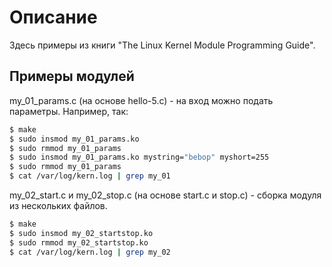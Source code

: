 # Описание

Здесь примеры из книги "The Linux Kernel Module Programming Guide".

## Примеры модулей

my_01_params.c (на основе hello-5.c) - на вход можно подать параметры. Например, так:

```bash
$ make
$ sudo insmod my_01_params.ko
$ sudo rmmod my_01_params
$ sudo insmod my_01_params.ko mystring="bebop" myshort=255
$ sudo rmmod my_01_params
$ cat /var/log/kern.log | grep my_01
```



my_02_start.c и my_02_stop.c (на основе start.c и stop.c) - сборка модуля из нескольких файлов.

```bash
$ make 
$ sudo insmod my_02_startstop.ko
$ sudo rmmod my_02_startstop.ko
$ cat /var/log/kern.log | grep my_02

```

